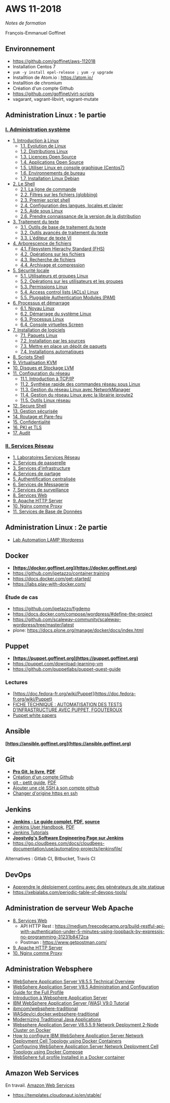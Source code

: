 # AWS 11-2018

_Notes de formation_

François-Emmanuel Goffinet

<!-- toc -->

## Environnement

* https://github.com/goffinet/aws-112018
* Installation Centos 7
* `yum -y install epel-release ; yum -y upgrade`
* Installtion de Atom.io : https://atom.io/
* Installtion de chromium
* Création d'un compte Github
* https://github.com/goffinet/virt-scripts
* vagarant, vagrant-libvirt, vagrant-mutate

## Administration Linux : 1e partie

### [I. Administration système](https://linux.goffinet.org/00_administration_systeme/)

- [1. Introduction à Linux](https://linux.goffinet.org/01-00-introduction-a-linux/)
    - [1.1. Evolution de Linux](https://linux.goffinet.org/01-01-evolution-de-linux/)
    - [1.2. Distributions Linux](https://linux.goffinet.org/01-02-distributions-linux-et-cycles-de-maintenance/)
    - [1.3. Licences Open Source](https://linux.goffinet.org/01-03-licences-open-source/)
    - [1.4. Applications Open Source](https://linux.goffinet.org/01-04-applications-open-source/)
    - [1.5. Utiliser Linux en console graphique (Centos7)](https://linux.goffinet.org/01-05-utiliser-linux-en-console-graphique-centos7/)
    - [1.6. Environnements de bureau](https://linux.goffinet.org/01-06-environnements-de-bureau/)
    - [1.7. Installation Linux Debian](https://linux.goffinet.org/01-07-installation-linux-debian/)
- [2. Le Shell](https://linux.goffinet.org/02-00-le-shell/)
    - [2.1. La ligne de commande](https://linux.goffinet.org/02-01-la-ligne-de-commande/)
    - [2.2. Filtres sur les fichiers (globbing)](https://linux.goffinet.org/02-02-filtres-sur-les-fichiers-globbing/)
    - [2.3. Premier script shell](https://linux.goffinet.org/02-03-premier-script-shell/)
    - [2.4. Configuration des langues, locales et clavier](https://linux.goffinet.org/02-04-langues-locales-clavier/)
    - [2.5. Aide sous Linux](https://linux.goffinet.org/02-05-aide-sous-linux/)
    - [2.6. Prendre connaissance de la version de la distribution](https://linux.goffinet.org/02-06-prendre-connaissance-de-la-version-de-la-distribution/)
- [3. Traitement du texte](https://linux.goffinet.org/03-00-traitement-du-texte/)
    - [3.1. Outils de base de traitement du texte](https://linux.goffinet.org/03-01-outils-de-base-traitement-du-texte/)
    - [3.2. Outils avancés de traitement du texte](https://linux.goffinet.org/03-02-outils-avances-traitement-du-texte/)
    - [3.3. L'éditeur de texte VI](https://linux.goffinet.org/03-03-editeur-de-texte-vi/)
- [4. Arborescence de fichiers](https://linux.goffinet.org/04-00-arborescence-de-fichiers/)
    - [4.1. Filesystem Hierachy Standard (FHS)](https://linux.goffinet.org/04-01-filesystem-hierachy-standard/)
    - [4.2. Opérations sur les fichiers](https://linux.goffinet.org/04-02-operations-sur-les-fichiers/)
    - [4.3. Recherche de fichiers](https://linux.goffinet.org/04-03-recherche-de-fichiers/)
    - [4.4. Archivage et compression](https://linux.goffinet.org/04-04-archivage-et-compression/)
- [5. Sécurité locale](https://linux.goffinet.org/05-00-securite-locale/)
    - [5.1. Utilisateurs et groupes Linux](https://linux.goffinet.org/05-01-utilisateurs-et-groupes-linux/)
    - [5.2. Opérations sur les utilisateurs et les groupes](https://linux.goffinet.org/05-02-operations-sur-les-utilisateurs-et-les-groupes/)
    - [5.3. Permissions Linux](https://linux.goffinet.org/05-03-permissions-linux/)
    - [5.4. Access control lists (ACLs) Linux](https://linux.goffinet.org/05-04-access-control-lists-acls-linux/)
    - [5.5. Pluggable Authentication Modules (PAM)](https://linux.goffinet.org/05-05-pluggable-authentication-modules-pam/)
- [6. Processus et démarrage](https://linux.goffinet.org/06-00-processus-et-demarrage/)
    - [6.1. Noyau Linux](https://linux.goffinet.org/06-01-noyau-linux/)
    - [6.2. Démarrage du système Linux](https://linux.goffinet.org/06-02-demarrage-du-systeme-linux/)
    - [6.3. Processus Linux](https://linux.goffinet.org/06-03-processus-linux/)
    - [6.4. Console virtuelles Screen](https://linux.goffinet.org/06-04-consoles-virtuelles-screen/)
- [7. Installation de logiciels](https://linux.goffinet.org/07-00-installation-logiciels/)
    - [7.1. Paquets Linux](https://linux.goffinet.org/07-01-paquets-linux/)
    - [7.2. Installation par les sources](https://linux.goffinet.org/07-02-installation-par-les-sources/)
    - [7.3. Mettre en place un dépôt de paquets](https://linux.goffinet.org/07-03-mettre-en-place-un-depot-de-paquets/)
    - [7.4. Installations automatiques](https://linux.goffinet.org/07-04-installations-automatiques/)
- [8. Scripts Shell](https://linux.goffinet.org/08-scripts-shell/)
- [9. Virtualisation KVM](https://linux.goffinet.org/09-virtualisation-kvm/)
- [10. Disques et Stockage LVM](https://linux.goffinet.org/10-disques-et-stockage-lvm/)
- [11. Configuration du réseau](https://linux.goffinet.org/11-00-configuration-du-reseau/)
    - [11.1. Introduction à TCP/IP](https://linux.goffinet.org/11-01-introduction-a-tcp-ip/)
    - [11.2. Synthèse rapide des commandes réseau sous Linux](https://linux.goffinet.org/11-02-synthese-des-commandes-reseau/)
    - [11.3. Gestion du réseau Linux avec NetworkManager](https://linux.goffinet.org/11-03-gestion-du-reseau-linux-avec-networkmanager/)
    - [11.4. Gestion du réseau Linux avec la librairie iproute2](https://linux.goffinet.org/11-04-gestion-du-reseau-linux-avec-la-librairie-iproute2/)
    - [11.5. Outils Linux réseau](https://linux.goffinet.org/11-05-outils-linux-reseau/)
- [12. Secure Shell](https://linux.goffinet.org/12-secure-shell/)
- [13. Gestion sécurisée](https://linux.goffinet.org/13-gestion-securisee/)
- [14. Routage et Pare-feu](https://linux.goffinet.org/14-routage-et-pare-feu/)
- [15. Confidentialité](https://linux.goffinet.org/41_securite_linux_confidentialite/)
- [16. PKI et TLS ](https://linux.goffinet.org/42_securite_linux_pki_et_tls/)
- [17. Audit](https://linux.goffinet.org/43_securite_linux_audit/)

### [II. Services Réseau](https://linux.goffinet.org/20_services_reseau/)

- [1. Laboratoires Services Réseau](https://linux.goffinet.org/20a_laboratoires_services_reseau/)
- [2. Services de passerelle](https://linux.goffinet.org/21_services_de_passerelle/)
- [3. Services d'infrastructure](https://linux.goffinet.org/22_services_infrastructure/)
- [4. Services de partage](https://linux.goffinet.org/23_services_partage/)
- [5. Authentification centralisée](https://linux.goffinet.org/24_services_authentification_centralisee/)
- [6. Services de Messagerie](https://linux.goffinet.org/25_services_messagerie/)
- [7. Services de surveillance](https://linux.goffinet.org/26_services_de_surveillance/)
- [8. Services Web](https://linux.goffinet.org/30_services_web/)
- [9. Apache HTTP Server](https://linux.goffinet.org/31_services_apache_http_server/)
- [10. Nginx comme Proxy](https://linux.goffinet.org/32_services_nginx/)
- [11. Services de Base de Données](https://linux.goffinet.org/33_services_base_de_donnees/)

## Administration Linux : 2e partie

* [Lab Automation LAMP Wordpress](lab-automation-wordpress.md)

## Docker

* **[https://docker.goffinet.org](https://docker.goffinet.org)**
* https://github.com/jpetazzo/container.training
* https://docs.docker.com/get-started/
* https://labs.play-with-docker.com/

### Étude de cas

* https://github.com/jpetazzo/figdemo
* https://docs.docker.com/compose/wordpress/#define-the-project
* https://github.com/scaleway-community/scaleway-wordpress/tree/master/latest
* plone: https://docs.plone.org/manage/docker/docs/index.html


## Puppet

* **[https://puppet.goffinet.org](https://puppet.goffinet.org)**
* https://puppet.com/download-learning-vm
* https://github.com/puppetlabs/puppet-quest-guide

### Lectures

* [https://doc.fedora-fr.org/wiki/Puppet](https://doc.fedora-fr.org/wiki/Puppet)
* [FICHE TECHNIQUE : AUTOMATISATION DES TESTS D’INFRASTRUCTURE AVEC PUPPET, FGOUTEROUX](https://blog.d2si.io/2015/03/18/technique-puppet-beaker/)
* [Puppet white papers](https://puppet.com/resources/whitepaper)

## Ansible

**[https://ansible.goffinet.org](https://ansible.goffinet.org)**

## Git

* **[Pro Git, le livre](https://book.git-scm.com/book/fr/v2), [PDF](https://github.com/progit/progit2-fr/releases/download/2.1.32/progit_v2.1.32.pdf)**
* [Création d'un compte Github](https://nexus-coding.blogspot.com/2015/10/tutoriel-creation-dun-compte-github-et.html)
* [git - petit guide](http://rogerdudler.github.io/git-guide/index.fr.html), [PDF](http://rogerdudler.github.io/git-guide/files/git_cheat_sheet.pdf)
* [Ajouter une clé SSH à son compte github](https://help.github.com/articles/adding-a-new-ssh-key-to-your-github-account/)
* [Changer d'origine https en ssh](https://help.github.com/articles/changing-a-remote-s-url/)

## Jenkins

* **[Jenkins - Le guide complet](https://jenkins-le-guide-complet.github.io/), [PDF](https://jenkins-le-guide-complet.github.io/continuous-integration-with-hudson.pdf), [source](https://github.com/Jenkins-Le-guide-complet)**
* [Jenkins User Handbook](https://jenkins.io/doc/book/getting-started/), [PDF](https://jenkins.io/user-handbook.pdf)
* [Jenkins Tutorials](https://jenkins.io/doc/tutorials/)
* **[Joostvdg's Software Engineering Page sur Jenkins](https://joostvdg.github.io/jenkins/)**
* https://go.cloudbees.com/docs/cloudbees-documentation/use/automating-projects/jenkinsfile/

Alternatives : Gitlab CI, Bitbucket, Travis CI

## DevOps

* [Apprendre le déploiement continu avec des générateurs de site statique](https://ci-cd.goffinet.org/)
* https://xebialabs.com/periodic-table-of-devops-tools/

## Administration de serveur Web Apache

* [8. Services Web](https://linux.goffinet.org/30_services_web/)
  * API HTTP Rest : https://medium.freecodecamp.org/build-restful-api-with-authentication-under-5-minutes-using-loopback-by-expressjs-no-programming-31231b8472ca
  * Postman : https://www.getpostman.com/
* [9. Apache HTTP Server](https://linux.goffinet.org/31_services_apache_http_server/)
* [10. Nginx comme Proxy](https://linux.goffinet.org/32_services_nginx/)

## Administration Websphere

* [WebSphere Application Server V8.5.5 Technical Overview](http://www.redbooks.ibm.com/redpapers/pdfs/redp4855.pdf)
* [WebSphere Application Server V8.5 Administration and Configuration Guide for the Full Profile](http://www.redbooks.ibm.com/redbooks/pdfs/sg248056.pdf)
* [Introduction à Websphere Application Server](https://www.supinfo.com/articles/single/3240-introduction-websphere-application-server)
* [IBM WebSphere Application Server (WAS) V9.0 Tutorial](https://mindmajix.com/ibm-was-tutorial)
* [ibmcom/websphere-traditional](https://hub.docker.com/r/ibmcom/websphere-traditional/)
* [WASdev/ci.docker.websphere-traditional](https://github.com/WASdev/ci.docker.websphere-traditional)
* [Modernizing Traditional Java Applications](https://training.play-with-docker.com/java-mta/)
* [Websphere Application Server V8.5.5.9 Network Deployment 2-Node Cluster on Docker](https://redheadhat.wordpress.com/2016/11/01/websphere-application-server-v8-5-5-9-network-deployment-2-node-cluster-on-docker/)
* [How to configure IBM WebSphere Application Server Network Deployment Cell Topology using Docker Containers](https://developer.ibm.com/recipes/tutorials/how-to-configure-ibm-websphere-application-server-network-deployment-cell-topology-using-docker-containers/)
* [Configuring WebSphere Application Server Network Deployment Cell Topology using Docker Compose](https://developer.ibm.com/recipes/tutorials/configuring-websphere-application-server-network-deployment-cell-topology-using-docker-compose/)
* [WebSphere full profile Installed in a Docker container](https://www.ibm.com/developerworks/community/blogs/devTips/entry/running_websphere_on_docker_container?lang=en)

## Amazon Web Services

En travail. [Amazon Web Services](https://aws-dev.goffinet.org)

* https://templates.cloudonaut.io/en/stable/
